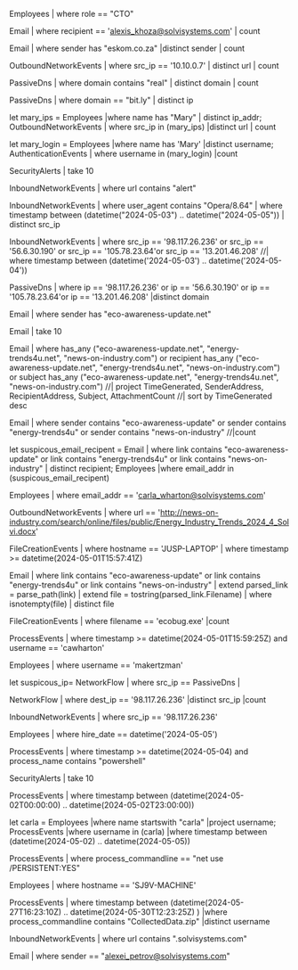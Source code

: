 Employees
| where role == "CTO"

Email
| where recipient == 'alexis_khoza@solvisystems.com'
| count 

Email
| where sender has "eskom.co.za"
|distinct sender
| count 

OutboundNetworkEvents
| where src_ip == '10.10.0.7'
| distinct url
| count 

PassiveDns
| where domain contains "real"
| distinct domain
| count 

PassiveDns
| where domain == "bit.ly"
| distinct ip

let mary_ips = 
Employees
|where name has "Mary"
| distinct ip_addr;
OutboundNetworkEvents
| where src_ip in (mary_ips)
|distinct url
| count  

let mary_login = Employees
|where name has 'Mary'
|distinct username;
AuthenticationEvents
| where username in (mary_login)
|count 


SecurityAlerts
| take 10

InboundNetworkEvents
| where url contains "alert"

InboundNetworkEvents
| where user_agent contains "Opera/8.64"
| where timestamp between (datetime("2024-05-03") .. datetime("2024-05-05"))
| distinct src_ip

InboundNetworkEvents
| where src_ip == '98.117.26.236' or src_ip == '56.6.30.190' or src_ip == '105.78.23.64'or src_ip == '13.201.46.208'
//| where timestamp between (datetime('2024-05-03') .. datetime('2024-05-04')) 

PassiveDns
| where ip == '98.117.26.236' or ip == '56.6.30.190' or ip == '105.78.23.64'or ip == '13.201.46.208'
|distinct domain
  

Email
| where sender has "eco-awareness-update.net"

Email
| take 10

Email
| where  has_any ("eco-awareness-update.net", "energy-trends4u.net", "news-on-industry.com") or recipient has_any ("eco-awareness-update.net", "energy-trends4u.net", "news-on-industry.com") or subject has_any ("eco-awareness-update.net", "energy-trends4u.net", "news-on-industry.com")
//| project TimeGenerated, SenderAddress, RecipientAddress, Subject, AttachmentCount
//| sort by TimeGenerated desc

Email
| where sender contains "eco-awareness-update" or sender contains "energy-trends4u" or sender contains "news-on-industry"
//|count 


let suspicous_email_recipent =
Email
| where link contains "eco-awareness-update" or link contains "energy-trends4u" or link contains "news-on-industry"
| distinct recipient;
Employees
|where email_addr in (suspicous_email_recipent)

Employees
| where email_addr == 'carla_wharton@solvisystems.com'

OutboundNetworkEvents
| where url == 'http://news-on-industry.com/search/online/files/public/Energy_Industry_Trends_2024_4_Solvi.docx'

FileCreationEvents
| where hostname == 'JUSP-LAPTOP'
| where timestamp >= datetime(2024-05-01T15:57:41Z)



Email
| where link contains "eco-awareness-update" or link contains "energy-trends4u" or link contains "news-on-industry"
| extend parsed_link = parse_path(link)
| extend file = tostring(parsed_link.Filename)
| where isnotempty(file)
| distinct file


FileCreationEvents
| where filename == 'ecobug.exe'
|count 

ProcessEvents
| where timestamp >= datetime(2024-05-01T15:59:25Z) and username == 'cawharton'

Employees
| where username == 'makertzman'


let suspicous_ip=
NetworkFlow
| where src_ip == PassiveDns
| 


NetworkFlow
| where dest_ip == '98.117.26.236'
|distinct src_ip
|count 

InboundNetworkEvents
| where src_ip == '98.117.26.236' 

Employees
| where hire_date == datetime('2024-05-05')

ProcessEvents
| where timestamp >= datetime(2024-05-04) and process_name contains "powershell"

SecurityAlerts
| take 10

ProcessEvents
| where timestamp between (datetime(2024-05-02T00:00:00) .. datetime(2024-05-02T23:00:00))


let carla = 
Employees
|where name startswith "carla"
|project username;
ProcessEvents
|where username in (carla)
|where timestamp between (datetime(2024-05-02) .. datetime(2024-05-05))

ProcessEvents
| where process_commandline == "net use /PERSISTENT:YES"

Employees
| where hostname == 'SJ9V-MACHINE'

ProcessEvents
| where timestamp between (datetime(2024-05-27T16:23:10Z) .. datetime(2024-05-30T12:23:25Z) )
|where process_commandline contains "CollectedData.zip"
|distinct username

InboundNetworkEvents
| where url contains ".solvisystems.com"

Email
| where sender == "alexei_petrov@solvisystems.com"